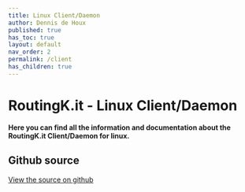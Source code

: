 ```yaml
---
title: Linux Client/Daemon
author: Dennis de Houx
published: true
has_toc: true
layout: default
nav_order: 2
permalink: /client
has_children: true
---
```


# RoutingK.it - Linux Client/Daemon

**Here you can find all the information and documentation about the RoutingK.it Client/Daemon for linux.**

## Github source

[View the source on github](https://github.com/RoutingK-it/rk-client)
